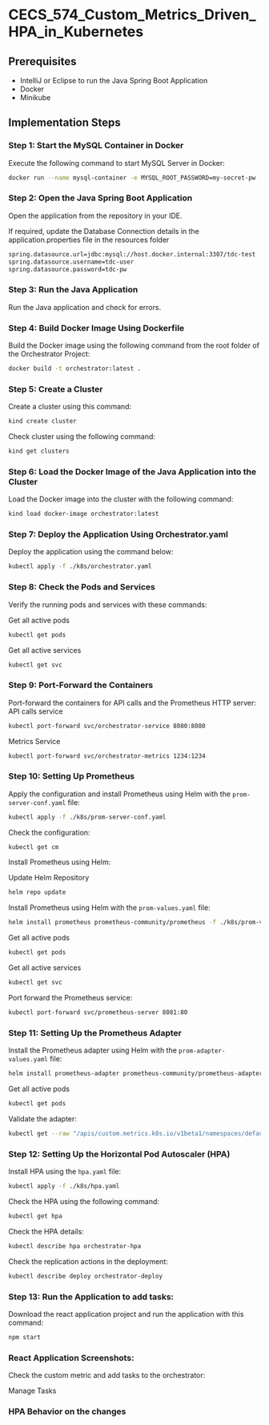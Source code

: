 # CECS_574_Custom_Metrics_Driven_HPA_in_Kubernetes

## Prerequisites

- IntelliJ or Eclipse to run the Java Spring Boot Application
- Docker
- Minikube

## Implementation Steps

### Step 1: Start the MySQL Container in Docker

Execute the following command to start MySQL Server in Docker:

```bash
docker run --name mysql-container -e MYSQL_ROOT_PASSWORD=my-secret-pw -e MYSQL_DATABASE=tdc-test -e MYSQL_USER=tdc-user -e MYSQL_PASSWORD=tdc-pw -p 3307:3306 -d mysql:8-oracle
```

### Step 2: Open the Java Spring Boot Application

Open the application from the repository in your IDE.

If required, update the Database Connection details in the application.properties file in the resources folder

```bash
spring.datasource.url=jdbc:mysql://host.docker.internal:3307/tdc-test
spring.datasource.username=tdc-user
spring.datasource.password=tdc-pw
```

### Step 3: Run the Java Application

Run the Java application and check for errors.

### Step 4: Build Docker Image Using Dockerfile

Build the Docker image using the following command from the root folder of the Orchestrator Project:

```bash
docker build -t orchestrator:latest .
```

### Step 5: Create a Cluster

Create a cluster using this command:

```bash
kind create cluster
```

Check cluster using the following command:

```bash
kind get clusters
```

### Step 6: Load the Docker Image of the Java Application into the Cluster

Load the Docker image into the cluster with the following command:

```bash
kind load docker-image orchestrator:latest
```

### Step 7: Deploy the Application Using Orchestrator.yaml

Deploy the application using the command below:

```bash
kubectl apply -f ./k8s/orchestrator.yaml
```

### Step 8: Check the Pods and Services

Verify the running pods and services with these commands:

Get all active pods
```bash
kubectl get pods
```
Get all active services
```bash
kubectl get svc
```

### Step 9: Port-Forward the Containers

Port-forward the containers for API calls and the Prometheus HTTP server:
API calls service
```bash
kubectl port-forward svc/orchestrator-service 8080:8080
```

Metrics Service
```bash
kubectl port-forward svc/orchestrator-metrics 1234:1234
```



### Step 10: Setting Up Prometheus

Apply the configuration and install Prometheus using Helm with the `prom-server-conf.yaml` file:

```bash
kubectl apply -f ./k8s/prom-server-conf.yaml
```

Check the configuration:

```bash
kubectl get cm
```

Install Prometheus using Helm:

Update Helm Repository

```bash
helm repo update
```

Install Prometheus using Helm with the `prom-values.yaml` file:
```bash
helm install prometheus prometheus-community/prometheus -f ./k8s/prom-values.yaml
```
Get all active pods
```bash
kubectl get pods
```
Get all active services
```bash
kubectl get svc
```
Port forward the Prometheus service:

```bash
kubectl port-forward svc/prometheus-server 8081:80
```

### Step 11: Setting Up the Prometheus Adapter

Install the Prometheus adapter using Helm with the `prom-adapter-values.yaml` file:

```bash
helm install prometheus-adapter prometheus-community/prometheus-adapter -f ./k8s/prom-adapter-values.yaml
```

Get all active pods
```bash
kubectl get pods
```

Validate the adapter:

```bash
kubectl get --raw "/apis/custom.metrics.k8s.io/v1beta1/namespaces/default/pods/*/queue_length"
```

### Step 12: Setting Up the Horizontal Pod Autoscaler (HPA)

Install HPA using the `hpa.yaml` file:

```bash
kubectl apply -f ./k8s/hpa.yaml
```

Check the HPA using the following command:

```bash
kubectl get hpa
```

Check the HPA details:

```bash
kubectl describe hpa orchestrator-hpa
```

Check the replication actions in the deployment:

```bash
kubectl describe deploy orchestrator-deploy
```

### Step 13: Run the Application to add tasks:

Download the react application project and run the application with this command:

```bash
npm start
```

### React Application Screenshots:

Check the custom metric and add tasks to the orchestrator:

Manage Tasks

### HPA Behavior on the changes





